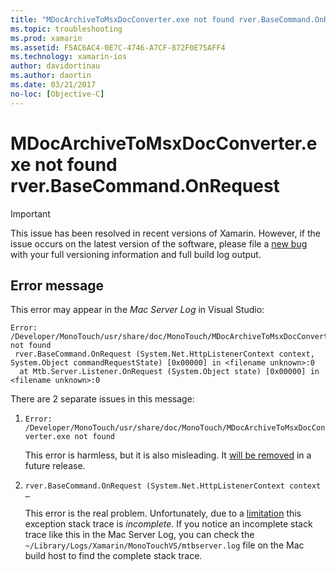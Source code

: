 ```yaml
---
title: "MDocArchiveToMsxDocConverter.exe not found rver.BaseCommand.OnRequest"
ms.topic: troubleshooting
ms.prod: xamarin
ms.assetid: F5AC6AC4-0E7C-4746-A7CF-872F0E75AFF4
ms.technology: xamarin-ios
author: davidortinau
ms.author: daortin
ms.date: 03/21/2017
no-loc: [Objective-C]
---
```


# MDocArchiveToMsxDocConverter.exe not found rver.BaseCommand.OnRequest

> [!IMPORTANT]
> This issue has been resolved in recent versions of Xamarin. However, if the issue occurs on the latest version of the software, please file a [new bug](~/cross-platform/troubleshooting/questions/howto-file-bug.md) with your full versioning information and full build log output.

## Error message

This error may appear in the *Mac Server Log* in Visual Studio:

```
Error: /Developer/MonoTouch/usr/share/doc/MonoTouch/MDocArchiveToMsxDocConverter.exe not found
 rver.BaseCommand.OnRequest (System.Net.HttpListenerContext context, System.Object commandRequestState) [0x00000] in <filename unknown>:0
  at Mtb.Server.Listener.OnRequest (System.Object state) [0x00000] in <filename unknown>:0
```

There are 2 separate issues in this message:

1. `Error: /Developer/MonoTouch/usr/share/doc/MonoTouch/MDocArchiveToMsxDocConverter.exe not found`

    This error is harmless, but it is also misleading. It [will be removed](https://bugzilla.xamarin.com/show_bug.cgi?id=21667) in a future release.

2. `rver.BaseCommand.OnRequest (System.Net.HttpListenerContext context …`

    This error is the real problem. Unfortunately, due to a [limitation](https://bugzilla.xamarin.com/show_bug.cgi?id=22080) this exception stack trace is *incomplete*. If you notice an incomplete stack trace like this in the Mac Server Log, you can check the `~/Library/Logs/Xamarin/MonoTouchVS/mtbserver.log` file on the Mac build host to find the complete stack trace.
